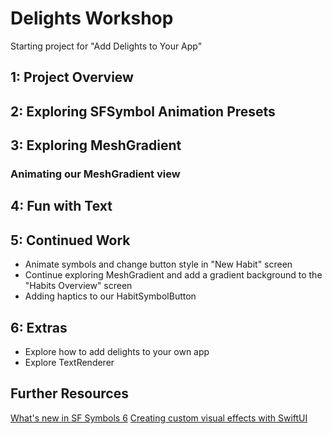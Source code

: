 # Delights Workshop
Starting project for "Add Delights to Your App"

## 1: Project Overview

## 2: Exploring SFSymbol Animation Presets

## 3: Exploring MeshGradient
### Animating our MeshGradient view

## 4: Fun with Text

## 5: Continued Work
- Animate symbols and change button style in "New Habit" screen
- Continue exploring MeshGradient and add a gradient background to the "Habits Overview" screen
- Adding haptics to our HabitSymbolButton

## 6: Extras
- Explore how to add delights to your own app
- Explore TextRenderer

## Further Resources
[What's new in SF Symbols 6](https://developer.apple.com/wwdc24/10188)
[Creating custom visual effects with SwiftUI](https://developer.apple.com/wwdc24/10151)
